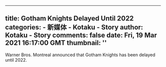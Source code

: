 
---
title: Gotham Knights Delayed Until 2022
categories: 
    - 新媒体
    - Kotaku - Story
author: Kotaku - Story
comments: false
date: Fri, 19 Mar 2021 16:17:00 GMT
thumbnail: ''
---

<div>   
Warner Bros. Montreal announced that Gotham Knights has been delayed until 2022.   
</div>
            